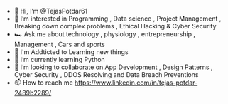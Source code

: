 - 👋 Hi, I’m @TejasPotdar61
- 👀 I’m interested in Programming , Data science , Project Management , Breaking down complex problems , Ethical Hacking & Cyber Security
- 🏎️ Ask me about technology , physiology , entrepreneurship , Management , Cars and sports 
- 🌴 I'm Addticted to Learning new things  
- 🌱 I’m currently learning Python 
- 💞️ I’m looking to collaborate on App Development , Design Patterns , Cyber Security , DDOS Resolving and Data Breach Preventions
- 📫 How to reach me https://www.linkedin.com/in/tejas-potdar-2489b2289/
  

<!---
TejasPotdar61/TejasPotdar61 is a ✨ special ✨ repository because its `README.md` (this file) appears on your GitHub profile.
You can click the Preview link to take a look at your changes.
--->
